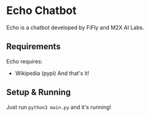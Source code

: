 # Echo Chatbot
Echo is a chatbot developed by FiFly and M2X AI Labs.

## Requirements
Echo requires:
* Wikipedia (pypi)
And that's it!

## Setup & Running
Just run ``
python3 main.py
`` and it's running!

